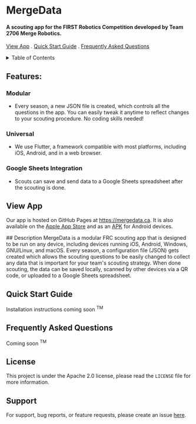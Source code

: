 # MergeData
#### A scouting app for the FIRST Robotics Competition developed by Team 2706 Merge Robotics.

<a href="https://mergedata.ca">View App</a> . <a href="#quickstart">Quick Start Guide</a> . <a href="#faq">Frequently Asked Questions</a>

<details>
  <summary>Table of Contents</summary>
  <ol>
    <li><a href="#features">Features</a></li>
    <li><a href="#app">View App</a></li>
    <li><a href="#description">Description</a></li>
    <li><a href="#quickstart">Quick Start Guide</a></li>
    <li><a href="#faq">Frequently Asked Questions</a></li>
    <li><a href="#license">License</a></li>
    <li><a href="#support">Support</a></li>
  </ol>
</details>

<div id="features"></div>

## Features:
### **Modular**
* Every season, a new JSON file is created, which controls all the questions in the app. You can easily tweak it anytime to reflect changes to your scouting procedure. No coding skills needed!
### **Universal**
* We use Flutter, a framework compatible with most platforms, including iOS, Android, and in a web browser.
### **Google Sheets Integration**
* Scouts can save and send data to a Google Sheets spreadsheet after the scouting is done.

<div id="app"></div>

## View App
Our app is hosted on GitHub Pages at https://mergedata.ca. It is also available on the <a href="https://apps.apple.com/ca/app/mergedata/id6498867130">Apple App Store</a> and as an <a href="https://github.com/FRC2706/MergeData/releases/latest">APK</a> for Android devices.

<div id="description"></div>
## Description
MergeData is a modular FRC scouting app that is designed to be run on any device, including devices running iOS, Android, Windows, GNU/Linux, and macOS. Every season, a configuration file (JSON) gets created which allows the scouting questions to be easily changed to collect any data that is important for your team's scouting strategy. When done scouting, the data can be saved locally, scanned by other devices via a QR code, or uploaded to a Google Sheets spreadsheet. 

<div id="quickstart"></div>

## Quick Start Guide
Installation instructions coming soon <sup>TM</sup>

<div id="faq"></div>

## Frequently Asked Questions
Coming soon <sup>TM</sup>

<div id="license"></div>

## License
This project is under the Apache 2.0 license, please read the `LICENSE` file for more information.

<div id="support"></div>

## Support
For support, bug reports, or feature requests, please create an issue [here](https://github.com/FRC2706/MergeData/issues).
